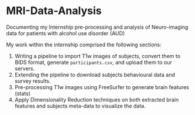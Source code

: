 # MRI-Data-Analysis
Documenting my Internship pre-processing and analysis of Neuro-imaging data for patients with
alcohol use disorder (AUD)

My work within the internship comprised the following sections:

1. Writing a pipeline to import T1w images of subjects, convert them to
    BIDS format, generate `participants.csv`, and upload them to our servers.
2. Extending the pipeline to download subjects behavioural data and survey results.
3. Pre-processing T1w images using FreeSurfer to generate brain features (stats)
4. Apply Dimensionality Reduction techniques on both extracted brain features and subjects
    meta-data to visualize the data.
